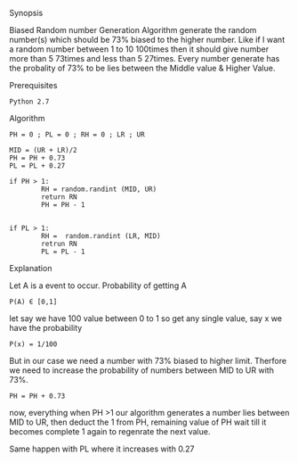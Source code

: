 Synopsis

Biased Random number Generation Algorithm generate  the random number(s) which should be 73% biased to the higher number.
Like if I want a random number between 1 to 10 100times then it should give number more than 5 73times and less than 5 27times.
Every number generate has the probality of 73% to be lies between the Middle value & Higher Value.

Prerequisites

	Python 2.7

Algorithm

	PH = 0 ; PL = 0 ; RH = 0 ; LR ; UR

	MID = (UR + LR)/2
	PH = PH + 0.73
	PL = PL + 0.27

	if PH > 1:
    		RH = random.randint (MID, UR)
    		return RN
    		PH = PH - 1


	if PL > 1:
    		RH =  random.randint (LR, MID)
    		retrun RN
    		PL = PL - 1


Explanation 

Let A is a event to occur. 
Probability of getting A

	P(A) Є [0,1]  

let say we have 100 value between 0 to 1  so get any single value, say x
we have the probability

	P(x) = 1/100

But in our case we need a number with 73% biased to higher limit.
Therfore we need to increase the probability of  numbers between MID to UR with 73%.

	PH = PH + 0.73
	
now, everything when PH >1 our algorithm generates a number lies between MID to UR, then deduct the 1 from PH, remaining value of PH wait till it becomes complete 1 again to regenrate the next value.

Same happen with PL where it increases with 0.27
